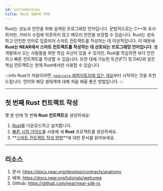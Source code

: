 ```yaml
---
id: introduction
title: Rust SDK에 대해
---
```


Rust는 성능과 안전을 위해 설계된 프로그래밍 언어입니다. 문법적으로는 C++와 유사하지만, 가비지 수집에 의존하지 않고 메모리 안전을 보장할 수 있습니다. Rust는 성숙하고 안전한 언어로 입증되어 스마트 컨트랙트를 작성하는 데 이상적입니다. 이 때문에 **Rust는 NEAR에서 스마트 컨트랙트를 작성하는 데 선호되는 프로그래밍 언어입니다**. 웹 개발에서 오는 사람들을 위한 학습 곡선이 있을 수 있지만, Rust를 학습하면 보다 안전하고 빠른 컨트랙트를 작성할 수 있습니다. 또한 대체 가능한 토큰(FT) 및 DAO와 같은 핵심 컨트랙트는 현재 Rust에서만 사용할 수 있습니다.

:::info 
Rust가 처음이라면, [`nearcore` 레퍼지토리에 있는 개요](https://github.com/near/nearcore/blob/master/docs/practices/rust.md)부터 시작하는 것을 추천드립니다. 언어와 해당 생태계에 대해 처음 배울 좋은 방법입니다.
:::

---

## 첫 번째 Rust 컨트랙트 작성
몇 분 만에 첫 번째 **Rust 컨트랙트**를 생성하세요:
1. [Rust](https://doc.rust-lang.org/book/ch01-01-installation.html)를 다운로드하고 설치합니다.
2. [빠른 시작 가이드](../../2.develop/quickstart.md)를 사용해 새 **Rust** 프로젝트를 생성하세요.
3. **[스마트 컨트랙트 작성 방법](../../2.develop/contracts/anatomy.md)**에 대한 문서를 읽어보세요.

---

## 리소스
1. 문서: https://docs.near.org/develop/contracts/anatomy
2. 예제: https://docs.near.org/tutorials/welcome
3. Github: https://github.com/near/near-sdk-rs